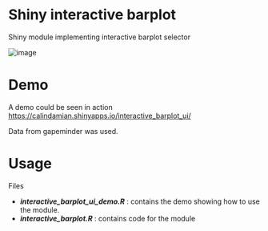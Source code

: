 # Shiny interactive barplot
Shiny module implementing interactive barplot selector 

![image](https://user-images.githubusercontent.com/61669129/77831104-5adb2600-712d-11ea-8504-9cebe4b91b4a.png)

# Demo
A demo could be seen in action https://calindamian.shinyapps.io/interactive_barplot_ui/

Data from gapeminder was used.

# Usage
Files 
  -  ***interactive_barplot_ui_demo.R*** : contains the demo showing how to use the module.
  -  ***interactive_barplot.R*** : contains code for the module

